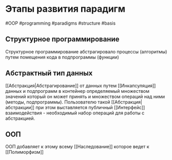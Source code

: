 # Этапы развития парадигм
#OOP #programming #paradigms #structure #basis 

## Структурное программирование
Структурное программирование абстрагировало процессы (алгоритмы) путем помещения кода в подпрограммы (функции)

## Абстрактный тип данных
[[Абстракция|Абстрагирование]] от данных путем [[Инкапсуляция]] данных и подпрограмм в контейнер определяемый множеством значений который он может принять и множеством операций над ними (методы, подпрограммы). Пользователю такой [[Абстракция|абстракции]] при этом выставляется публичный [[Интерфейс]] взаимодействия - необходимый набор операций для работы с абстракцией.

## ООП
ООП добавляет к этому всему [[Наследование]] которое ведет к [[Полиморфизм]]

